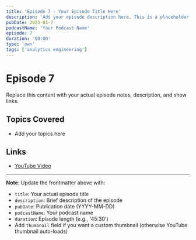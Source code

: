 ```yaml
---
title: 'Episode 7 - Your Episode Title Here'
description: 'Add your episode description here. This is a placeholder for your podcast episode.'
pubDate: 2023-01-7
podcastName: 'Your Podcast Name'
episode: 7
duration: '00:00'
type: 'own'
tags: ['analytics engineering']
---
```


# Episode 7

Replace this content with your actual episode notes, description, and show links.

## Topics Covered
- Add your topics here

## Links
- [YouTube Video](https://www.youtube.com/watch?v=REPLACE_WITH_YOUR_VIDEO_ID)

---

**Note**: Update the frontmatter above with:
- `title`: Your actual episode title
- `description`: Brief description of the episode
- `pubDate`: Publication date (YYYY-MM-DD)
- `podcastName`: Your podcast name
- `duration`: Episode length (e.g., '45:30')
- Add `thumbnail` field if you want a custom thumbnail (otherwise YouTube thumbnail auto-loads)
